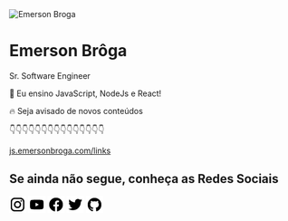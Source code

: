 <div style="float: right;" ><img src="https://emersonbroga.com/wp-content/uploads/2020/01/emersonbroga-smile.png" alt="Emerson Broga" /><div/>

# Emerson Brôga

Sr. Software Engineer

🌟 Eu ensino JavaScript, NodeJs e React!

🔥 Seja avisado de novos conteúdos

👇👇👇👇👇👇👇👇👇👇👇👇👇👇👇

[js.emersonbroga.com/links](https://js.emersonbroga.com/links)


## Se ainda não segue, conheça as Redes Sociais

[![instagram.com/emersonbrogadev](https://github.com/emersonbroga/social-media-snippets/blob/master/static/instagram.png?raw=true)](https://emersonbroga.com/instagram)
[![youtube.com/c/emersonbroga](https://github.com/emersonbroga/social-media-snippets/blob/master/static/youtube.png?raw=true)](https://emersonbroga.com/youtube)
[![facebook.com/emersonbrogadev](https://github.com/emersonbroga/social-media-snippets/blob/master/static/facebook.png?raw=true)](https://emersonbroga.com/facebook)
[![twitter.com/emersonbroga](https://github.com/emersonbroga/social-media-snippets/blob/master/static/twitter.png?raw=true)](https://emersonbroga.com/twitter)
[![github.com/emersonbroga](https://github.com/emersonbroga/social-media-snippets/blob/master/static/github.png?raw=true)](https://emersonbroga.com/github)


